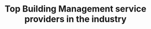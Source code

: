 ---
############################ Banner ##################################
custom_title_enabled: true
custom_title_value: "Building Management System | Building Automation System"
layout : "bms"
title: "Top Building  Management service providers in the industry"
description: "Spritle offers a Building management system that monitors & controls building operations, including HVAC, lighting, and security, to improve sustainability & benefit your facility."
keywords : [Smart building management system, building automation system, building automation services, building automation control system, intelligent building management system, integrated building management system]
       ############################ OG tags #################################
locale: "en_US"
type: "website"
ogtitle: "Building Management System | Building Automation System" 
ogdescription: "Spritle offers a Building management system that monitors & controls building operations, including HVAC, lighting, and security, to improve sustainability & benefit your facility."   
link: "https://www.spritle.com/bms-fms/"
site_name: "Spritle Software"
Ogimage: "http://demo.spritle.com/images/bmsimages/bms-preview.webp.pagespeed.ce.WkfbS_QTE-.webp" 
alt: "Top Building and Facility Management service providers in the industry" 

########################### Twitter #################################
twitter_card: "summary_large_image"
twitter_title: "Building Management System | Building Automation System"  
twitter_description: "Spritle offers a Building management system that monitors & controls building operations, including HVAC, lighting, and security, to improve sustainability & benefit your facility."
twitter_site: "@spritlesoftware"
twitter_creater: "@spritlesoftware"
twitter_image: "https://www.spritle.com/images/bmsimages/modern-creative.webp.pagespeed.ic._Eo2HDj5Em.webp" 
Islanding: false
custom_footer: "The rest of the world isn’t going to wait for you to keep up with the **ever-evolving future** so what’s stopping you?"
custom_button: true
formlink : "building-management-system"
labels : "hi"
banner:
  enable : true
  title : "Building Management Systems"
  banner_heading:
  - "Building Management Systems"
  contents : "Power Up Your Building and Business with the Ultimate Integration: Introducing Integrated Building Management Systems - Your All-In-One Solution for Streamlined Control!"
  image: "images/bmsimages/smartt.webp"
  alt : "Top Building and Facility Management service providers in the industry"

  button:
    enable: true
    button_label: "Get Integrated Today!"
collect_info:
  title: "Have a project in mind?"
  button_name: "Submit"
  link: "thankyouenquiry"
  details_textarea_title: "Have Somthing to say to us?*"
  form_name: "Project requirment"
  pagename: "FMS & BMS"

verticals:
  title : "A Giant Leap into our Smart Building Management System"
  description : "Our panoramic platform for Smart Building Management can mitigate all your strenuous tasks through automation!"
  layout : "services"
  draft : false
  services:
    - name: "Digital Healthcare Services"
      event: true
      target: "services/digital-healthcare-innovations/"
      imageevent: true
      image: "images/home/serviceimages/Digital-healthcare.webp"
      content: ""

    - name: "Compatible with BMS devices"
      event: true
      target: "services/custom-software-development/"
      imageevent: true
      image: "images/home/serviceimages/custom-software-dev.webp"
      content: ""

    - name: "Data-driven results and analysis"
      event: true
      target: "services/ai-ml-application-development-services"
      imageevent: true
      image: "images/home/serviceimages/al-ml.webp"
      content: ""

    - name: "Full-width tracking and monitoring"
      event: false
      imageevent: true
      image: "images/home/serviceimages/iot.webp"
      content: ""

    - name: "Automated workflow"
      event: false
      imageevent: true
      image: "images/home/serviceimages/uiux.webp"
      content: ""

    - name: "Centralized and comprehensive Platform"
      event: false
      imageevent: true
      image: "images/home/serviceimages/consultant.webp"
      content: ""


############################## about us ################################
about_us1:
  enable : true
  title : "Embrace our Integrated platform and say farewell to manual tasks! " 
  image : "images/bmsimages/Smart-home-rafiki.webp"
  alt: "BMS & FMS together makes smart"
  contents : "You could be a Facility Manager strategizing your maintenance tasks to support your team, a Smart Building Owner looking to upscale your building, or maybe a Smart City Strategist looking for ways to keep your Building Management System integrations less complex and holistic. We have got you covered!"
  button:
    enable: true
    button_label: "Tell us what you have in mind"
collect:
  title: "Fill out to view our projects!"
  button_name: "Submit"
  pagename: "Downloaded pdf from BMS"
  
   

  images:

section2:
  description: "asd ad asDA dASD"
  enable : true
  title : "How does our Building Management System Work ?"
  image : "images/bmsimages/Smart-home-cuate.webp"
  alt: "Take control over your buildings"
  bulletpoints:
    - "Monitors your building through inputs from all the IoT devices"
    - "Detects faults and categorizes them based on your preferences" 
    - "Automates fault management and notifies you"
    - "Generates, tracks, and helps in resolving fault tickets."
    - "Keeps track of assets in your building and sends location-based notifications, etc."
    - "Draws data reports for you and ensures effective building maintenance"
    - "Aids in managing breakdowns and alarms."
  content: "When was the last time you resolved a fault ticket without hassle? "

    
  button:
    enable: true
    button_label: "Talk to us here!"
    
collect_info:
  title: "Have a project in mind?"
  button_name: "Submit"
  link: "thankyouenquiry"
  details_textarea_title: "Have Somthing to say to us?*"
  form_name: "Project requirment"
  pagename: "FMS & BMS"

section3:
  enable : true
  title : "Integrated Building Management System and Services "
  image : "images/bmsimages/Smart-home-pana.webp"
  alt: "The changing reality of FMS in Smart Buildings "
  content1 : "Fall into our highly scalable Building Management Systems and Services you have been looking for ages to upscale and streamline your Building Management Operations! 
"
  content2: "We offer a comprehensive solution for managing buildings and businesses with ease and efficiency. Our state-of-the-art platform integrates all building management devices, data, and team communication into a single system, allowing for easy monitoring and control of all building systems. We also offer top-notch customer service and support, customizable solutions, and a focus on improving energy efficiency and reducing maintenance costs. Contact us to learn more about how we can help you fuel your building and business with our IBMS and services."
  button:
    enable: true
    button_label: "Connect with us"
    
collect_info:
  title: "Have a project in mind?"
  button_name: "Submit"
  link: "thankyouenquiry"
  details_textarea_title: "Have Somthing to say to us?*"
  form_name: "Project requirment"
  pagename: "FMS & BMS"

start:
  enable: true
  title: "Our Treasure Trove of Integrated Building Management Services"
  image: "images/process/Onboarding-Vendor-and-Software-Requirement-Analysis.webp"
  content: "Enable our BMS services for efficient and simplified integration to keep your Building Management System intact and comprehensive! "
  alt: "Vendor Onboarding and Requirement Analysis"
  bulletpoints:
    - "**Customizable Platform** <br>Curate all your Building Management platforms, and HVAC sensors, in one single platform"
    - "**Facilities Management ** <br>Track the status of all your assets and facilities with instantaneous inputs"
    - "**Multi-Vendor Management ** <br>Bring and manage all your Building Management Vendors in our single portal"
    - "**Automated Fault Management** <br>Automate and manage your building’s fault ticket with ease."
    - "**Third-Party Application Integration** <br>Integrate any third-party applications of your choice with our services."
    - "**Streamlined Contingency Plans** <br>Streamline and Automate contingency plans for handling crises in building management."

section1:
  enable: true
  title: "Keep your Integrated BMS Upgradation Journey Cost effective with our Solution"
  content1: "That’s why we have got you covered from all sides!"
  content2: "Our IBMS solution is futuristic and takes an easy-to-deploy and cost-effective approach to upgrading your Smart buildings and homes. We specialize in simplifying Integrated BMS to aid you in everyday building management tasks, notifications, and insightful reports. Some of the perks of implementing our solution include: "
  image: "images/process/Custom-Wireframes-and-UX-Design.webp"
  alt: "Custom UI Design Services"
  bulletpoints:
    - "Automated Fault Management and Resolution"
    - "Insights into real-time data related to your buildings"
    - "User-friendly Centralized portal to track and manage fault tickets "
    - "Up-to-date Updates on the HVAC systems of your building"
    - "Notifications and Push alerts on the faults that get detected"
    - "24/7 tab on what’s going on inside your building"
  title1: "Spritle for Intelligent Building Management Systems"
  contents1: "Take a seamless approach to renovating your building and escalate your business with our Building Management Services!"

start2:
  enable: true
  title: "Why Tether Your Building Management Journey With Us? "
  image: "images/process/Onboarding-Vendor-and-Software-Requirement-Analysis.webp"
  content: ""
  alt: "Vendor Onboarding and Requirement Analysis"
  bulletpoints:
    - "**Excelling Technical Team** <br>Our Spritle team has a flair for taking a cutting-edge approach to craft efficient BMS solutions."
    - "**In-Depth Portfolio ** <br>We have a diversified and in-depth record of solving several unique BMS problem statements."
    - "**Technical Simplicity ** <br>We keep our Building Management Solutions tech-savvy and easy to access."
    - "**Highly Scalable and Secure** <br>Our smart solutions are secure and have more room for innovation in building management"
    - "**Automation-induced** <br>We always harness and wield the power of automation in our BMS services. "
    - "**SCost-effectives** <br>We keep our BMS solutions cost-effective and less complex for our clients to leverage."
    - "**Transparency** <br>We follow a transparent customization process and get your insights at every step of designing the solution for you."

about_us2:
  description: "asd ad asDA dASD"
  enable : true
  title : "Keep your Building Management Platform tech-trendy with our customizable Solutions"
  contents: "With so many innovative changes changing the tech scape of smart buildings, here are some of the tech-trendy places where we can help you to renovate your building! "
  image : "images/bmsimages/Smart-home-cuate.webp"
  alt: "Take control over your buildings"
  bulletpoints:
    - "Digital Twins "
    - "Rainfall and lightning alert systems" 
    - "Building Energy Management "
    - "Sustainable Building Management Portal"
    - "Predictive Maintenance for your building "
    - "E-inspection systems"
    - "Aids in managing breakdowns and alarms."

apps:
  - name: " Airports"
    event: true
    image: "images/zoho/playstore.png"


  - name: "Educational Institutes"
    event: true
    image: "images/zoho/sugarcrm.png"


  - name: " Star Hotels"
    event: true
    image: "images/zoho/infusionsoft.png"


  - name: "Hospitals"
    event: true
    image: "images/zoho/constantcontact.png"


  - name: "IT Parks"
    event: true
    image: "images/zoho/trustpilot.jpg"


  - name: "Logistics"
    event: true
    image: "images/zoho/insightly.png"
  






faq:
  question1: "What is the purpose of the Building Management System?"
  answer1: "A Building Management System is an emerging technology that has the potential to get inputs from all the IoT devices in your building and help you with building maintenance tasks. It involves monitoring all the areas of your building and figuring out where your attention is needed. From looking for faults to managing the tickets that get created by assigning them to the right technician, it brings in lots of ease in building management. "
  question2: "What are the main functions of a Building Management System?"
  answer2: "The main functions of a BMS include: <br>
     Monitoring the inspected areas of the building <br>
     Fault detection and alerting the maintenance team about them <br>
     Fault ticket generation and management <br>
     Automate time-consuming tasks of building management, etc."
  question3: "What is the ROI of implementing Smart Building Management Systems in buildings?"
  answer3: "They make building maintenance easy and relieve the maintenance team from working around the clock to track and resolve tickets manually."


---